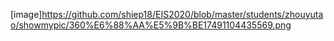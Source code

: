 [image]https://github.com/shiep18/EIS2020/blob/master/students/zhouyutao/showmypic/360%E6%88%AA%E5%9B%BE17491104435569.png

